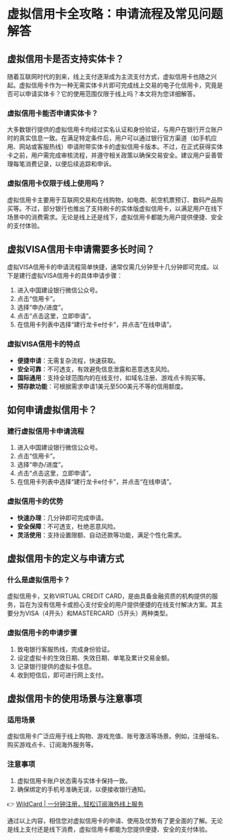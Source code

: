 # 虚拟信用卡全攻略：申请流程及常见问题解答

## 虚拟信用卡是否支持实体卡？

随着互联网时代的到来，线上支付逐渐成为主流支付方式，虚拟信用卡也随之兴起。虚拟信用卡作为一种无需实体卡片即可完成线上交易的电子化信用卡，究竟是否可以申请实体卡？它的使用范围仅限于线上吗？本文将为您详细解答。

### 虚拟信用卡能否申请实体卡？

大多数银行提供的虚拟信用卡均经过实名认证和身份验证，与用户在银行开立账户时的真实信息一致。在满足特定条件后，用户可以通过银行官方渠道（如手机应用、网站或客服热线）申请附带实体卡的虚拟信用卡版本。不过，在正式获得实体卡之前，用户需完成审核流程，并遵守相关政策以确保交易安全。建议用户妥善管理每笔消费记录，以便后续追踪和申诉。

### 虚拟信用卡仅限于线上使用吗？

虚拟信用卡主要用于互联网交易和在线购物，如电商、航空机票预订、数码产品购买等。不过，部分银行也推出了支持刷卡的实体版虚拟信用卡，以满足用户在线下场景中的消费需求。无论是线上还是线下，虚拟信用卡都能为用户提供便捷、安全的支付体验。

## 虚拟VISA信用卡申请需要多长时间？

虚拟VISA信用卡的申请流程简单快捷，通常仅需几分钟至十几分钟即可完成。以下是建行虚拟VISA信用卡的具体申请步骤：

1. 进入中国建设银行微信公众号。
2. 点击“信用卡”。
3. 选择“申办/进度”。
4. 点击“点击这里，立即申请”。
5. 在信用卡列表中选择“建行龙卡e付卡”，并点击“在线申请”。

### 虚拟VISA信用卡的特点

- **便捷申请**：无需复杂流程，快速获取。
- **安全可靠**：不可透支，有效避免信息泄露和恶意透支风险。
- **国际通用**：支持全球范围内的在线支付，如域名注册、游戏点卡购买等。
- **预存款功能**：可根据需求申请1美元至500美元不等的信用额度。

## 如何申请虚拟信用卡？

### 建行虚拟信用卡申请流程

1. 进入中国建设银行微信公众号。
2. 点击“信用卡”。
3. 选择“申办/进度”。
4. 点击“点击这里，立即申请”。
5. 在信用卡列表中选择“建行龙卡e付卡”，并点击“在线申请”。

### 虚拟信用卡的优势

- **快速办理**：几分钟即可完成申请。
- **安全保障**：不可透支，杜绝恶意风险。
- **灵活使用**：支持设置限额、自动还款等功能，满足个性化需求。

## 虚拟信用卡的定义与申请方式

### 什么是虚拟信用卡？

虚拟信用卡，又称VIRTUAL CREDIT CARD，是由具备金融资质的机构提供的服务，旨在为没有信用卡或担心支付安全的用户提供便捷的在线支付解决方案。其主要分为VISA（4开头）和MASTERCARD（5开头）两种类型。

### 虚拟信用卡的申请步骤

1. 致电银行客服热线，完成身份验证。
2. 设定虚拟卡的生效日期、失效日期、单笔及累计交易金额。
3. 记录银行提供的虚拟卡信息。
4. 收到短信后，即可进行网上支付。

## 虚拟信用卡的使用场景与注意事项

### 适用场景

虚拟信用卡广泛应用于线上购物、游戏充值、账号激活等场景。例如，注册域名、购买游戏点卡、订阅海外服务等。

### 注意事项

1. 虚拟信用卡账户状态需与实体卡保持一致。
2. 确保绑定的手机号准确无误，以便接收银行通知。

👉 [WildCard | 一分钟注册，轻松订阅海外线上服务](https://bbtdd.com/WildCard)

通过以上内容，相信您对虚拟信用卡的申请、使用及优势有了更全面的了解。无论是线上支付还是线下消费，虚拟信用卡都能为您提供便捷、安全的支付体验。